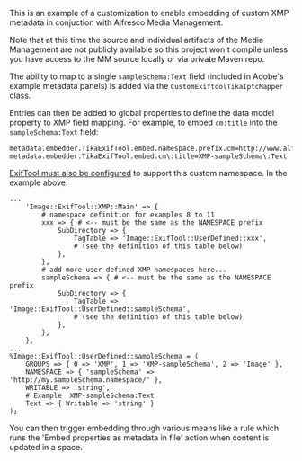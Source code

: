 This is an example of a customization to enable embedding of custom XMP metadata in conjuction with
Alfresco Media Management.

Note that at this time the source and individual artifacts of the Media Management are not publicly
available so this project won't compile unless you have access to the MM source locally
or via private Maven repo.

The ability to map to a single `sampleSchema:Text` field 
(included in Adobe's example metadata panels) is added via the `CustomExiftoolTikaIptcMapper` class.

Entries can then be added to global properties to define the data model property to
XMP field mapping.  For example, to embed `cm:title` into the `sampleSchema:Text` field:

    metadata.embedder.TikaExifTool.embed.namespace.prefix.cm=http://www.alfresco.org/model/content/1.0
    metadata.embedder.TikaExifTool.embed.cm\:title=XMP-sampleSchema\:Text

[ExifTool must also be configured](http://www.sno.phy.queensu.ca/~phil/exiftool/faq.html#Q11)
to support this custom namespace.  In the example above:

    ...
        'Image::ExifTool::XMP::Main' => {
            # namespace definition for examples 8 to 11
            xxx => { # <-- must be the same as the NAMESPACE prefix
                SubDirectory => {
                    TagTable => 'Image::ExifTool::UserDefined::xxx',
                    # (see the definition of this table below)
                },
            },
            # add more user-defined XMP namespaces here...
            sampleSchema => { # <-- must be the same as the NAMESPACE prefix
                SubDirectory => {
                    TagTable => 'Image::ExifTool::UserDefined::sampleSchema',
                    # (see the definition of this table below)
                },
            },
        },
    ...
    %Image::ExifTool::UserDefined::sampleSchema = (
        GROUPS => { 0 => 'XMP', 1 => 'XMP-sampleSchema', 2 => 'Image' },
        NAMESPACE => { 'sampleSchema' => 'http://my.sampleSchema.namespace/' },
        WRITABLE => 'string',
        # Example  XMP-sampleSchema:Text
        Text => { Writable => 'string' }
    );

You can then trigger embedding through various means like a rule which runs the
'Embed properties as metadata in file' action when content is updated in a space.
